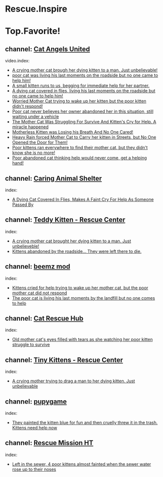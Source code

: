# Rescue.Inspire

# Top.Favorite!
## channel: [Cat Angels United](https://www.youtube.com/@CatAngelsUnited)

video.index:
- [A crying mother cat brough her dying kitten to a man. Just unbelievable!](https://youtu.be/M5CTlPFTpPI)
- [poor cat was living his last moments on the roadside but no one came to help him!](https://youtu.be/LJZQnjk6uao)
- [A small kitten runs to us, begging for immediate help for her partner.](https://youtu.be/lZiRKLZZLJs)
- [A dying cat covered in flies, living his last moments on the roadside but no one came to help him!](https://youtu.be/mSe3izIani4)
- [Worried Mother Cat trying to wake up her kitten but the poor kitten didn't respond!](https://youtu.be/ZAykjXU4L-w)
- [Poor cat never believes her owner abandoned her in this situation, still waiting under a vehicle](https://youtu.be/1yAS9rWq3yU)
- [The Mother Cat Was Struggling For Survive And Kitten's Cry for Help. A miracle happened](https://youtu.be/XMOMPSa-Jks)
- [Motherless Kitten was Losing his Breath And No One Cared!](https://youtu.be/XR6Q9_J9C3k)
- [Heavy Rain forced Mother Cat to Carry her kitten in Streets, but No One Opened the Door for Them!](https://youtu.be/-xzP2TMSoMQ)
- [Poor kittens ran everywhere to find their mother cat, but they didn't know she is no more!](https://youtu.be/8igfjarJlEI)
- [Poor abandoned cat thinking help would never come, get a helping hand!](https://youtu.be/z6UBRbbTGKU)


## channel: [Caring Animal Shelter](https://www.youtube.com/@caringanimalshelter)
index:
- [A Dying Cat Covered In Flies, Makes A Faint Cry For Help As Someone Passed By](https://youtu.be/-mVRM-_OyPE)


## channel: [Teddy Kitten - Rescue Center](https://www.youtube.com/@teddykitten-rescuecenter4637)
index:
- [A crying mother cat brought her dying kitten to a man. Just unbelieveble!](https://youtu.be/I837-92I4b0)
- [Kittens abandoned by the roadside... They were left there to die.](https://youtu.be/I0VVTJs3_Lo)


## channel: [beemz mod](https://www.youtube.com/@beemzmod)
index:
- [Kittens cried for help trying to wake up her mother cat, but the poor mother cat did not respond](https://youtu.be/nsAFOj8aLZM)
- [The poor cat is living his last moments by the landfill but no one comes to help](https://youtu.be/vouMMsKI8Qk)


## channel: [Cat Rescue Hub](https://www.youtube.com/@CatRescueHub)
index:
- [Old mother cat's eyes filled with tears as she watching her poor kitten struggle to survive](https://youtu.be/dKw5qgHcvtU)


## channel: [Tiny Kittens - Rescue Center](https://www.youtube.com/@tinykittens-rescuecenter6332)
index:
- [A crying mother trying to drag a man to her dying kitten. Just unbelievable](https://youtu.be/LZzdNwCHmcY)


## channel: [pupygame](https://www.youtube.com/@pupygame-wc4je)
index:
- [They painted the kitten blue for fun and then cruelly threw it in the trash. Kittens need help now](https://youtu.be/FvkBo__Kweg)


## channel: [Rescue Mission HT](https://www.youtube.com/@rescuemissionht)
index:
- [Left in the sewer, 4 poor kittens almost fainted when the sewer water rose up to their noses](https://youtu.be/6_KQk3hv9F8)
